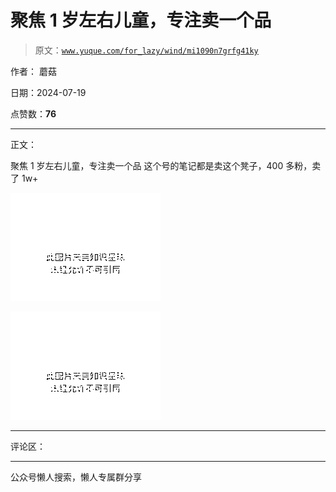 # 聚焦 1 岁左右儿童，专注卖一个品

> 原文：[`www.yuque.com/for_lazy/wind/mi1090n7grfg41ky`](https://www.yuque.com/for_lazy/wind/mi1090n7grfg41ky)

作者： 蘑菇

日期：2024-07-19

点赞数：**76**

* * *

正文：

聚焦 1 岁左右儿童，专注卖一个品 这个号的笔记都是卖这个凳子，400 多粉，卖了 1w+

![](img/d09c0f4f49d950bf75251c682bff0b5a.png "None")

![](img/b37ff701519286ffc8a1c510af03240e.png "None")

* * *

评论区：

* * *

公众号懒人搜索，懒人专属群分享